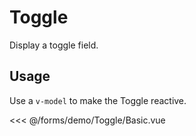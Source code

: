 <script setup>
import Basic from './demo/Toggle/Basic.vue';
</script>

# Toggle

Display a toggle field.


## Usage

Use a `v-model` to make the Toggle reactive.

<DemoContainer>
  <Basic/>
</DemoContainer>

<<< @/forms/demo/Toggle/Basic.vue